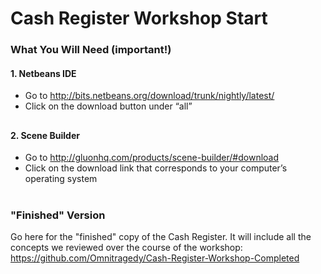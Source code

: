 # Cash Register Workshop Start

### What You Will Need (important!)
#### 1.	Netbeans IDE
  -	Go to http://bits.netbeans.org/download/trunk/nightly/latest/
  -	Click on the download button under “all”
  ##
  
#### 2.	Scene Builder
  -	Go to http://gluonhq.com/products/scene-builder/#download
  -	Click on the download link that corresponds to your computer’s operating system

 #
 #

### "Finished" Version
Go here for the "finished" copy of the Cash Register. It will include all the concepts we reviewed over the course of the workshop: https://github.com/Omnitragedy/Cash-Register-Workshop-Completed
